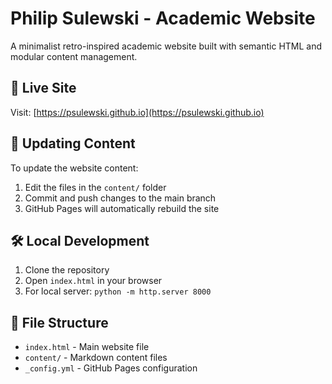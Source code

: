 # Philip Sulewski - Academic Website

A minimalist retro-inspired academic website built with semantic HTML and modular content management.

## 🚀 Live Site
Visit: [https://psulewski.github.io](https://psulewski.github.io)

## 📝 Updating Content
To update the website content:

1. Edit the files in the `content/` folder
2. Commit and push changes to the main branch
3. GitHub Pages will automatically rebuild the site

## 🛠️ Local Development
1. Clone the repository
2. Open `index.html` in your browser
3. For local server: `python -m http.server 8000`

## 📁 File Structure
- `index.html` - Main website file
- `content/` - Markdown content files
- `_config.yml` - GitHub Pages configuration